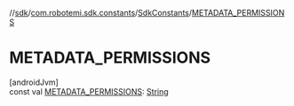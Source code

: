 //[sdk](../../../index.md)/[com.robotemi.sdk.constants](../index.md)/[SdkConstants](index.md)/[METADATA_PERMISSIONS](-m-e-t-a-d-a-t-a_-p-e-r-m-i-s-s-i-o-n-s.md)

# METADATA_PERMISSIONS

[androidJvm]\
const val [METADATA_PERMISSIONS](-m-e-t-a-d-a-t-a_-p-e-r-m-i-s-s-i-o-n-s.md): [String](https://kotlinlang.org/api/latest/jvm/stdlib/kotlin/-string/index.html)
